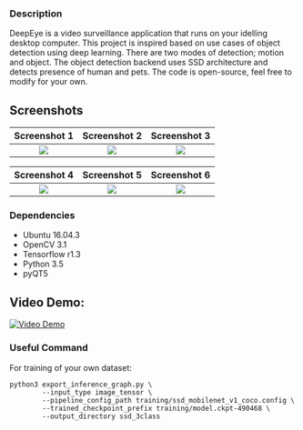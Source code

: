 ### Description
DeepEye is a video surveillance application that runs on your idelling desktop computer. This project is inspired based on use cases of object detection using deep learning. There are two modes of detection; motion and object. The object detection backend uses SSD architecture and detects presence of human and pets. The code is open-source, feel free to modify for your own.

## Screenshots
Screenshot 1                |  Screenshot 2              |    Screenshot 3 
:-------------------------:|:-------------------------:|:-------------------------:
![](https://haixun00.github.io/img/project/deepcam/screenshot_1.png)  |  ![](https://haixun00.github.io/img/project/deepcam/screenshot_2.png) | ![](https://haixun00.github.io/img/project/deepcam/screenshot_3.png)

Screenshot 4                |  Screenshot 5              |    Screenshot 6
:-------------------------:|:-------------------------:|:-------------------------:
![](https://haixun00.github.io/img/project/deepcam/screenshot_4.png)  |  ![](https://haixun00.github.io/img/project/deepcam/screenshot_5.png) | ![](https://haixun00.github.io/img/project/deepcam/screenshot_6.png)


### Dependencies
- Ubuntu 16.04.3
- OpenCV 3.1
- Tensorflow r1.3
- Python 3.5
- pyQT5


## Video Demo:
[![Video Demo](https://img.youtube.com/vi/93rKZjsv5dc/0.jpg)](https://www.youtube.com/watch?v=93rKZjsv5dc)


### Useful Command
For training of your own dataset:
~~~~
python3 export_inference_graph.py \
        --input_type image_tensor \
        --pipeline_config_path training/ssd_mobilenet_v1_coco.config \
        --trained_checkpoint_prefix training/model.ckpt-490468 \
        --output_directory ssd_3class
~~~~
